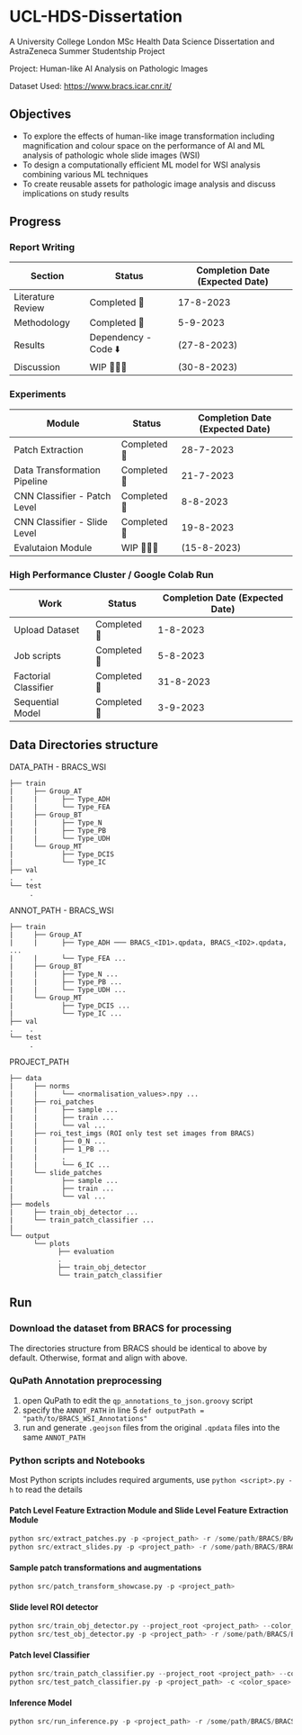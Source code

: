 # UCL-HDS-Dissertation
A University College London MSc Health Data Science Dissertation and AstraZeneca Summer Studentship Project

Project: Human-like AI Analysis on Pathologic Images

Dataset Used: https://www.bracs.icar.cnr.it/

## Objectives
- To explore the effects of human-like image transformation including magnification and colour space on the performance of AI and ML analysis of pathologic whole slide images (WSI)
- To design a computationally efficient ML model for WSI analysis combining various ML techniques
- To create reusable assets for pathologic image analysis and discuss implications on study results

## Progress
### Report Writing
| Section | Status | Completion Date (Expected Date) |
|---|---|---|
| Literature Review | Completed 🙂 | 17-8-2023 |
| Methodology | Completed 🙂 | 5-9-2023 |
| Results | Dependency - Code ⬇️ | (27-8-2023) |
| Discussion | WIP 🧑🏻‍💻 | (30-8-2023) |

### Experiments
| Module | Status | Completion Date (Expected Date) |
|---|---|---|
| Patch Extraction | Completed 🙂 | 28-7-2023 |
| Data Transformation Pipeline | Completed 🙂 | 21-7-2023 |
| CNN Classifier - Patch Level | Completed 🙂 | 8-8-2023 |
| CNN Classifier - Slide Level | Completed 🙂 | 19-8-2023 |
| Evalutaion Module | WIP 🧑🏻‍💻 | (15-8-2023) |

### High Performance Cluster / Google Colab Run
| Work | Status | Completion Date (Expected Date) |
|---|---|---|
| Upload Dataset | Completed 🙂 | 1-8-2023 |
| Job scripts |  Completed 🙂 | 5-8-2023 |
| Factorial Classifier | Completed 🙂 | 31-8-2023 |
| Sequential Model | Completed 🙂 | 3-9-2023 |

## Data Directories structure
DATA_PATH - BRACS_WSI

    ├── train
    |     ├── Group_AT
    |     |      ├── Type_ADH
    |     |      └── Type_FEA
    |     ├── Group_BT
    |     |      ├── Type_N
    |     |      ├── Type_PB
    |     |      └── Type_UDH
    |     └── Group_MT
    |            ├── Type_DCIS
    |            └── Type_IC
    ├── val
    .    .
    └── test
         .

ANNOT_PATH - BRACS_WSI

    ├── train
    |     ├── Group_AT
    |     |      ├── Type_ADH ─── BRACS_<ID1>.qpdata, BRACS_<ID2>.qpdata, ...
    |     |      └── Type_FEA ...
    |     ├── Group_BT
    |     |      ├── Type_N ...
    |     |      ├── Type_PB ...
    |     |      └── Type_UDH ...
    |     └── Group_MT
    |            ├── Type_DCIS ...
    |            └── Type_IC ...
    ├── val
    .    .
    └── test
         .

PROJECT_PATH

    ├── data
    |     ├── norms
    |     |      └── <normalisation_values>.npy ...
    |     ├── roi_patches
    |     |      ├── sample ...
    |     |      ├── train ...
    |     |      └── val ...
    |     ├── roi_test_imgs (ROI only test set images from BRACS)
    |     |      ├── 0_N ...
    |     |      ├── 1_PB ...
    |     |      .
    |     |      └── 6_IC ...
    |     └── slide_patches
    |            ├── sample ...
    |            ├── train ...
    |            └── val ...
    ├── models
    |     ├── train_obj_detector ...
    |     └── train_patch_classifier ...
    |     
    └── output
          └── plots
                ├── evaluation
                .
                ├── train_obj_detector
                └── train_patch_classifier


## Run
### Download the dataset from BRACS for processing
The directories structure from BRACS should be identical to above by default. Otherwise, format and align with above.

### QuPath Annotation preprocessing
1. open QuPath to edit the `qp_annotations_to_json.groovy` script
2. specify the `ANNOT_PATH` in line 5 `def outputPath = "path/to/BRACS_WSI_Annotations"`
3. run and generate `.geojson` files from the original `.qpdata` files into the same `ANNOT_PATH`

### Python scripts and Notebooks
Most Python scripts includes required arguments, use `python <script>.py -h` to read the details

#### Patch Level Feature Extraction Module and Slide Level Feature Extraction Module
```python
python src/extract_patches.py -p <project_path> -r /some/path/BRACS/BRACS_WSI/ -a /some/path/BRACS_WSI_Annotations/
python src/extract_slides.py -p <project_path> -r /some/path/BRACS/BRACS_WSI/ -a /some/path/BRACS_WSI_Annotations/
```

#### Sample patch transformations and augmentations
```python
python src/patch_transform_showcase.py -p <project_path>
```

#### Slide level ROI detector

```python
python src/train_obj_detector.py --project_root <project_path> --color_space <color_space>
python src/test_obj_detector.py -p <project_path> -r /some/path/BRACS/BRACS_WSI/ -a /some/path/BRACS_WSI_Annotations/ -c <color_space> -k <top_k_boxes> -n <nms_threshold>
```

#### Patch level Classifier

```python
python src/train_patch_classifier.py --project_root <project_path> --color_space <color_space> --mag <magnification>
python src/test_patch_classifier.py -p <project_path> -c <color_space> -m <magnification>
```

#### Inference Model

```python
python src/run_inference.py -p <project_path> -r /some/path/BRACS/BRACS_WSI/ -a /some/path/BRACS_WSI_Annotations/ -s <slide_tile_size> -t <roi_tile_size> -c <classifier_colour_space> -o <obj_detect_colour_space> -m <classifier_magnification> -b <classifier_batch_size> -k <top_k_boxes> -n <nms_threshold>
```
